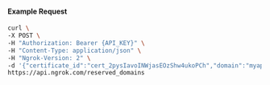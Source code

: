 <!-- Code generated for API Clients. DO NOT EDIT. -->

#### Example Request

```bash
curl \
-X POST \
-H "Authorization: Bearer {API_KEY}" \
-H "Content-Type: application/json" \
-H "Ngrok-Version: 2" \
-d '{"certificate_id":"cert_2pysIavoINWjasEOzShw4ukoPCh","domain":"myapp.mydomain.com","region":"us"}' \
https://api.ngrok.com/reserved_domains
```
